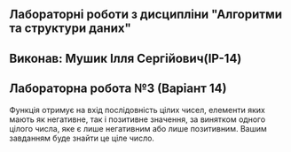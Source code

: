 ## Лабораторні роботи з дисципліни "Алгоритми та структури даних"

## Виконав: Мушик Ілля Сергійович(ІР-14)
## Лабораторна робота №3 (Варіант 14)

Функція отримує на вхід послідовність цілих чисел, елементи яких мають як негативне, так і позитивне значення, за винятком одного цілого числа, яке є лише негативним або лише позитивним. Вашим завданням буде знайти це ціле число.